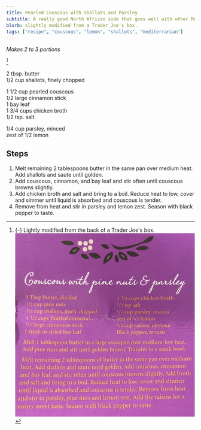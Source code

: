 ```yaml
---
title: Pearled Couscous with Shallots and Parsley
subtitle: A really good North African side that goes well with other Mediterranean dishes.
blurb: slightly modified from a Trader Joe's box.
tags: ["recipe", "couscous", "lemon", "shallots", "mediterranian"]
---
```


*Makes 2 to 3 portions*

[^box]

2 tbsp. butter<br>
1/2 cup shallots, finely chopped<br>

1 1/2 cup pearled couscous<br>
1/2 large cinnamon stick<br>
1 bay leaf<br>
1 3/4 cups chicken broth<br>
1/2 tsp. salt<br>

1/4 cup parsley, minced<br>
zest of 1/2 lemon

## Steps
1. Melt remaining 2 tablespoons butter in the same pan over medium heat. Add shallots and saute until golden.
2. Add couscous, cinnamon, and bay leaf and stir often until couscous browns slightly.
3. Add chicken broth and salt and bring to a boil. Reduce heat to low, cover and simmer until liquid is absorbed and couscous is tender.
4. Remove from heat and stir in parsley and lemon zest. Season with black pepper to taste.

[^box]: {-} Lightly modified from the back of a Trader Joe's box. ![Picture of the original recipes on the back of a TJs box](/assets/img/pearled-couscous.jpg)